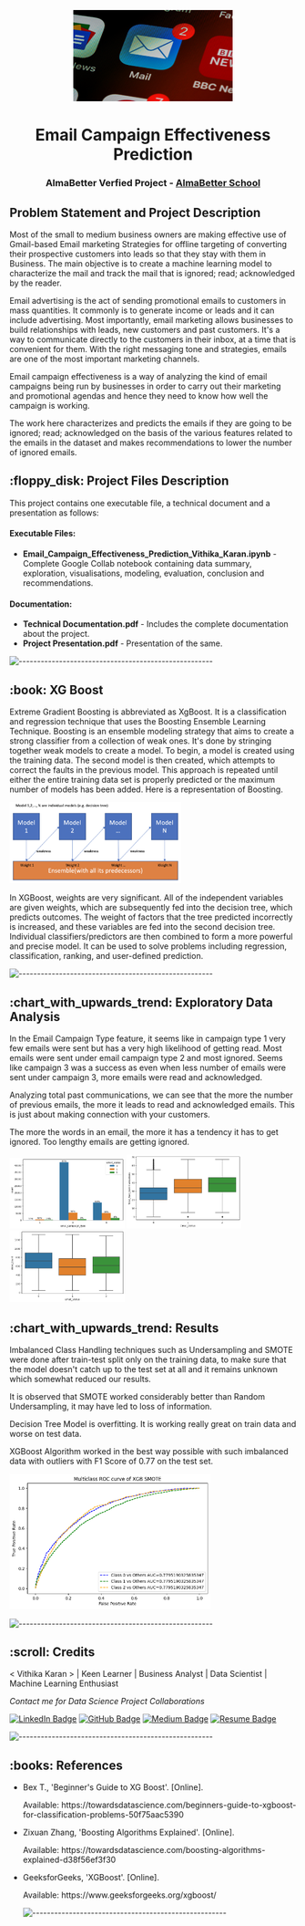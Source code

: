 <p align="center"> 
  <img src="image\email.jpg" alt="Email Logo.png" width="280px" height="160px">
</p>
<h1 align="center"> Email Campaign Effectiveness Prediction </h1>
<h3 align="center"> AlmaBetter Verfied Project - <a href="https://www.almabetter.com/"> AlmaBetter School </a> </h5>

<p align="center"> 
</p>
<h2> Problem Statement and Project Description</h2>

<p>Most of the small to medium business owners are making effective use of Gmail-based Email marketing Strategies for offline targeting of converting their prospective customers into leads so that they stay with them in Business. The main objective is to create a machine learning model to characterize the mail and track the mail that is ignored; read; acknowledged by the reader. </p>

<p>Email advertising is the act of sending promotional emails to customers in mass quantities. It commonly is to generate income or leads and it can include advertising. Most importantly, email marketing allows businesses to build relationships with leads, new customers and past customers. It's a way to communicate directly to the customers in their inbox, at a time that is convenient for them. With the right messaging tone and strategies, emails are one of the most important marketing channels.

Email campaign effectiveness is a way of analyzing the kind of email campaigns being run by businesses in order to carry out their marketing and promotional agendas and hence they need to know how well the campaign is working.

The work here characterizes and predicts the emails if they are going to be ignored; read; acknowledged on the basis of the various features related to the emails in the dataset and makes recommendations to lower the number of ignored emails.<p>

<h2> :floppy_disk: Project Files Description</h2>

<p>This project contains one executable file, a technical document and a presentation as follows:</p>
<h4>Executable Files:</h4>
<ul>
  <li><b>Email_Campaign_Effectiveness_Prediction_Vithika_Karan.ipynb</b> - Complete Google Collab notebook containing data summary, exploration, visualisations, modeling, evaluation, conclusion and recommendations.</li>
</ul>

<h4>Documentation:</h4>
<ul>
  <li><b>Technical Documentation.pdf</b> - Includes the complete documentation about the project.</li>
  <li><b>Project Presentation.pdf</b> - Presentation of the same.</li>
</ul>

![-----------------------------------------------------](https://raw.githubusercontent.com/andreasbm/readme/master/assets/lines/rainbow.png)

<h2> :book: XG Boost</h2>

<p>Extreme Gradient Boosting is abbreviated as XgBoost. It is a classification and regression technique that uses the Boosting Ensemble Learning Technique. Boosting is an ensemble modeling strategy that aims to create a strong classifier from a collection of weak ones. It's done by stringing together weak models to create a model. To begin, a model is created using the training data. The second model is then created, which attempts to correct the faults in the previous model. This approach is repeated until either the entire training data set is properly predicted or the maximum number of models has been added. Here is a representation of Boosting.


<img src="image/boosting.png" alt="XG Boost" style="max-width:60%;"></p>

<p>In XGBoost, weights are very significant. All of the independent variables are given weights, which are subsequently fed into the decision tree, which predicts outcomes. The weight of factors that the tree predicted incorrectly is increased, and these variables are fed into the second decision tree. Individual classifiers/predictors are then combined to form a more powerful and precise model. It can be used to solve problems including regression, classification, ranking, and user-defined prediction.</p>


![-----------------------------------------------------](https://raw.githubusercontent.com/andreasbm/readme/master/assets/lines/rainbow.png)

<h2> :chart_with_upwards_trend: Exploratory Data Analysis</h2>
<p>In the Email Campaign Type feature, it seems like in campaign type 1 very few emails were sent but has a very high likelihood of getting read. Most emails were sent under email campaign type 2 and most ignored. Seems like campaign 3 was a success as even when less number of emails were sent under campaign 3, more emails were read and acknowledged.</p>

<p>Analyzing total past communications, we can see that the more the number of previous emails, the more it leads to read and acknowledged emails. This is just about making connection with your customers. </p>

<p>The more the words in an email, the more it has a tendency it has to get ignored. Too lengthy emails are getting ignored.</p>

<img src="image/campaign.png" alt="Campaign Results" style="max-width:40%;">
 <img src="image/pastcomm.png" alt="Past Comm" style="max-width:40%;">
<img src="image/wordcount.png" alt="Word Count" style="max-width:40%;"> 

<h2> :chart_with_upwards_trend: Results</h2>
<p> Imbalanced Class Handling techniques such as Undersampling and SMOTE were done after train-test split only on the training data, to make sure that the model doesn't catch up to the test set at all and it remains unknown which somewhat reduced our results.</p>

<p>It is observed that SMOTE worked considerably better than Random Undersampling, it may have led to loss of information.</p>

<p>Decision Tree Model is overfitting. It is working really great on train data and worse on test data.</p>
<p>XGBoost Algorithm worked in the best way possible with such imbalanced data with outliers with F1 Score of 0.77 on the test set.</p>

<img src="image/result.png" alt=" Results" style="max-width:70%;">


![-----------------------------------------------------](https://raw.githubusercontent.com/andreasbm/readme/master/assets/lines/rainbow.png)

<!-- CREDITS -->
<h2 id="credits"> :scroll: Credits</h2>

< Vithika Karan > | Keen Learner | Business Analyst | Data Scientist | Machine Learning Enthusiast

<p> <i> Contact me for Data Science Project Collaborations</i></p>


[![LinkedIn Badge](https://img.shields.io/badge/LinkedIn-0077B5?style=for-the-badge&logo=linkedin&logoColor=white)](https://www.linkedin.com/in/vithika-karan/)
[![GitHub Badge](https://img.shields.io/badge/GitHub-100000?style=for-the-badge&logo=github&logoColor=white)](https://github.com/vithika-karan)
[![Medium Badge](https://img.shields.io/badge/Medium-1DA1F2?style=for-the-badge&logo=medium&logoColor=white)](https://medium.com/@vithika16k)
[![Resume Badge](https://img.shields.io/badge/resume-0077B5?style=for-the-badge&logo=resume&logoColor=white)](https://drive.google.com/drive/folders/1Y_MuQu-nm_EWUGiFsydd-c4EkaLeAkZi?usp=sharing)


![-----------------------------------------------------](https://raw.githubusercontent.com/andreasbm/readme/master/assets/lines/rainbow.png)
<h2> :books: References</h2>
<ul>
  <li><p>Bex T., 'Beginner's Guide to XG Boost'. [Online].</p>
      <p>Available: https://towardsdatascience.com/beginners-guide-to-xgboost-for-classification-problems-50f75aac5390</p>
  </li>
  <li><p>Zixuan Zhang, 'Boosting Algorithms Explained'. [Online].</p>
      <p>Available: https://towardsdatascience.com/boosting-algorithms-explained-d38f56ef3f30</p>
  </li>
  <li><p>GeeksforGeeks, 'XGBoost'. [Online].</p>
      <p>Available: https://www.geeksforgeeks.org/xgboost/</p>
  </li>


![-----------------------------------------------------](https://raw.githubusercontent.com/andreasbm/readme/master/assets/lines/rainbow.png)

